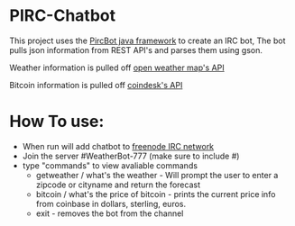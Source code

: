 # PIRC-Chatbot 
This project uses the [PircBot java framework](http://www.jibble.org/pircbot.php) to create an IRC bot, The bot pulls json information from REST API's and parses them using gson.

Weather information is pulled off [open weather map's API](https://openweathermap.org/API) 

Bitcoin information is pulled off [coindesk's API](https://api.coindesk.com/v1/bpi/currentprice.json)

# How To use:
- When run will add chatbot to [freenode IRC network](https://webchat.freenode.net/)
- Join the server #WeatherBot-777 (make sure to include #)
- type "commands" to view avaliable commands
  - getweather / what's the weather - Will prompt the user to enter a zipcode or cityname and return the forecast
  - bitcoin / what's the price of bitcoin - prints the current price info from coinbase in dollars, sterling, euros.
  - exit - removes the bot from the channel

